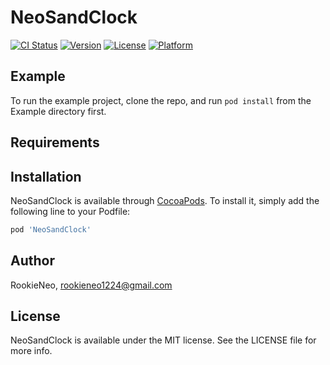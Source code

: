 # NeoSandClock

[![CI Status](https://img.shields.io/travis/RookieNeo/NeoSandClock.svg?style=flat)](https://travis-ci.org/RookieNeo/NeoSandClock)
[![Version](https://img.shields.io/cocoapods/v/NeoSandClock.svg?style=flat)](https://cocoapods.org/pods/NeoSandClock)
[![License](https://img.shields.io/cocoapods/l/NeoSandClock.svg?style=flat)](https://cocoapods.org/pods/NeoSandClock)
[![Platform](https://img.shields.io/cocoapods/p/NeoSandClock.svg?style=flat)](https://cocoapods.org/pods/NeoSandClock)

## Example

To run the example project, clone the repo, and run `pod install` from the Example directory first.

## Requirements

## Installation

NeoSandClock is available through [CocoaPods](https://cocoapods.org). To install
it, simply add the following line to your Podfile:

```ruby
pod 'NeoSandClock'
```

## Author

RookieNeo, rookieneo1224@gmail.com

## License

NeoSandClock is available under the MIT license. See the LICENSE file for more info.
